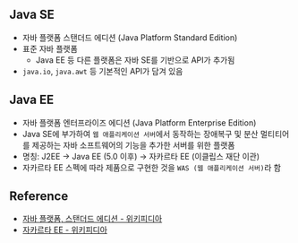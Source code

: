 ## Java SE

- 자바 플랫폼 스탠더드 에디션 (Java Platform Standard Edition)
- 표준 자바 플랫폼
    - Java EE 등 다른 플랫폼은 자바 SE를 기반으로 API가 추가됨
- `java.io`, `java.awt` 등 기본적인 API가 담겨 있음

## Java EE

- 자바 플랫폼 엔터프라이즈 에디션 (Java Platform Enterprise Edition)
- Java SE에 부가하여 `웹 애플리케이션 서버`에서 동작하는 장애복구 및 분산 멀티티어를 제공하는 자바 소프트웨어의 기능을 추가한 서버를 위한 플랫폼
- 명칭: J2EE → Java EE (5.0 이후) → 자카르타 EE (이클립스 재단 이관)
- 자카르타 EE 스펙에 따라 제품으로 구현한 것을 `WAS (웹 애플리케이션 서버)`라 함

## Reference

- [자바 플랫폼, 스탠더드 에디션 - 위키피디아](https://ko.wikipedia.org/wiki/%EC%9E%90%EB%B0%94_%ED%94%8C%EB%9E%AB%ED%8F%BC,_%EC%8A%A4%ED%83%A0%EB%8D%94%EB%93%9C_%EC%97%90%EB%94%94%EC%85%98)
- [자카르타 EE - 위키피디아](https://ko.wikipedia.org/wiki/%EC%9E%90%EC%B9%B4%EB%A5%B4%ED%83%80_EE)
